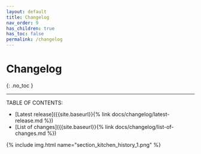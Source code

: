 ```yaml
---
layout: default
title: Changelog
nav_order: 9
has_children: true
has_toc: false
permalink: /changelog
---
```


# Changelog
{: .no_toc }

---

TABLE OF CONTENTS:
- [Latest release]({{site.baseurl}}{% link docs/changelog/latest-release.md %})
- [List of changes]({{site.baseurl}}{% link docs/changelog/list-of-changes.md %})

{% include img.html name="section_kitchen_history_1.png" %}